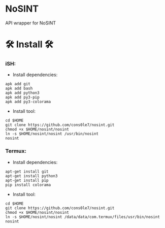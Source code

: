 # NoSINT 
API wrapper for NoSINT 

# 🛠️ Install 🛠️

### iSH:
- Install dependencies: 
```
apk add git
apk add bash
apk add python3
apk add py3-pip
apk add py3-colorama
```
- Install tool: 
```
cd $HOME
git clone https://github.com/cons0le7/nosint.git
chmod +x $HOME/nosint/nosint
ln -s $HOME/nosint/nosint /usr/bin/nosint
nosint
```
### Termux: 
- Install dependencies: 
```
apt-get install git
apt-get install python3
apt-get install pip 
pip install colorama
```
- Install tool: 
```
cd $HOME
git clone https://github.com/cons0le7/nosint.git
chmod +x $HOME/nosint/nosint
ln -s $HOME/nosint/nosint /data/data/com.termux/files/usr/bin/nosint
nosint
```
